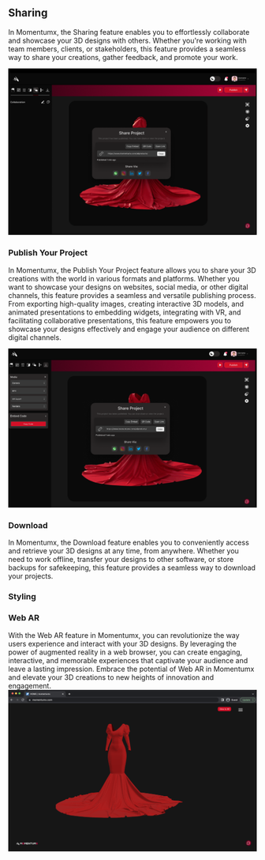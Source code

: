 ## Sharing
In Momentumx, the Sharing feature enables you to effortlessly collaborate and showcase your 3D designs with others. Whether you're working with team members, clients, or stakeholders, this feature provides a seamless way to share your creations, gather feedback, and promote your work. 

<img class="navigate-interface-images" alt="" src="./Images/share-project.png">

### Publish Your Project 
In Momentumx, the Publish Your Project feature allows you to share your 3D creations with the world in various formats and platforms. Whether you want to showcase your designs on websites, social media, or other digital channels, this feature provides a seamless and versatile publishing process.
From exporting high-quality images, creating interactive 3D models, and animated presentations to embedding widgets, integrating with VR, and facilitating collaborative presentations, this feature empowers you to showcase your designs effectively and engage your audience on different digital channels. 

<img class="navigate-interface-images" alt="" src="./Images/Publish.png">

### Download
In Momentumx, the Download feature enables you to conveniently access and retrieve your 3D designs at any time, from anywhere. Whether you need to work offline, transfer your designs to other software, or store backups for safekeeping, this feature provides a seamless way to download your projects.

<!-- Image not found , need this -->

### Styling

### Web AR
With the Web AR feature in Momentumx, you can revolutionize the way users experience and interact with your 3D designs. By leveraging the power of augmented reality in a web browser, you can create engaging, interactive, and memorable experiences that captivate your audience and leave a lasting impression. Embrace the potential of Web AR in Momentumx and elevate your 3D creations to new heights of innovation and engagement.
<img class="navigate-interface-images" alt="" src="./Images/Product preview.png">

